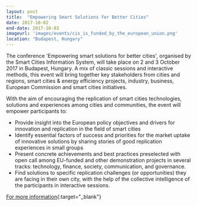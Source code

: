 ```yaml
---
layout: post
title:  "Empowering Smart Solutions for Better Cities"
date: 2017-10-02
end-date: 2017-10-03
imageurl: 'images/events/cis_is_funded_by_the_european_union.png'
location: "Budapest, Hungary"
---
```

The conference 'Empowering smart solutions for better cities', organised by the Smart Cities Information System, will take place on 2 and 3 October 2017 in Budapest, Hungary. A mix of classic sessions and interactive methods, this event will bring  together key stakeholders from cities and regions, smart cities & energy efficiency projects, industry, business, European Commission and smart cities initiatives.

With the aim of encouraging the replication of smart cities technologies, solutions and experiences among cities and communities, the event will empower  participants to:

- Provide insight into the European policy objectives and drivers for innovation and replication in the field of smart cities
- Identify essential factors of success and priorities for the market uptake of innovative solutions by sharing stories of good replication experiences in small groups 
- Present concrete achievements and best practices preselected with open call among EU-funded and other demonstration projects in several tracks: technology, finance, society, communication, and governance.
- Find solutions to specific replication challenges (or opportunities) they are facing in their own city, with the help of the collective intelligence of the participants in interactive sessions.

[For more information](http://smartcities-infosystem.eu/newsroom/news/save-date-scis-conference-empowering-smart-solutions-better-cities){:target="_blank"}
